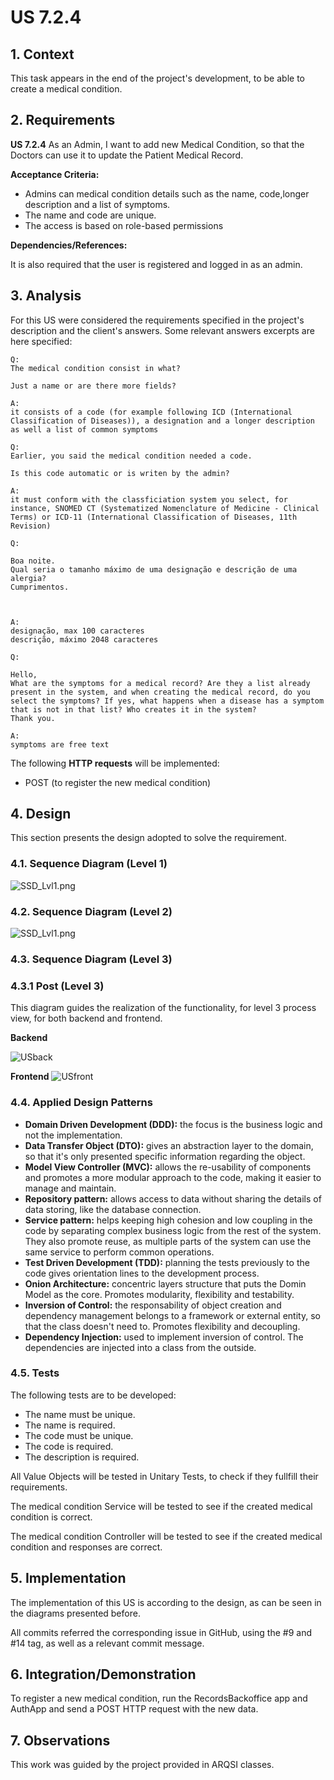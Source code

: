 # US 7.2.4

## 1. Context

This task appears in the end of the project's development, to be able to create a medical condition.


## 2. Requirements

**US 7.2.4** As an Admin, I want to add new Medical Condition, so that the Doctors can use it to update the Patient Medical Record. 

**Acceptance Criteria:**

- Admins can medical condition details such as the name, code,longer description and a list of symptoms.
- The name and code are unique.
- The access is based on role-based permissions

**Dependencies/References:**

It is also required that the user is registered and logged in as an admin.


## 3. Analysis

For this US were considered the requirements specified in the project's description and the client's answers. 
Some relevant answers excerpts are here specified:

```
Q: 
The medical condition consist in what?

Just a name or are there more fields?

A: 
it consists of a code (for example following ICD (International Classification of Diseases)), a designation and a longer description as well a list of common symptoms

```

```
Q: 
Earlier, you said the medical condition needed a code. 

Is this code automatic or is writen by the admin?

A: 
it must conform with the classficiation system you select, for instance, SNOMED CT (Systematized Nomenclature of Medicine - Clinical Terms) or ICD-11 (International Classification of Diseases, 11th Revision)

```

```
Q: 

Boa noite.
Qual seria o tamanho máximo de uma designação e descrição de uma alergia? 
Cumprimentos.



A: 
designação, max 100 caracteres
descrição, máximo 2048 caracteres

```

```
Q: 

Hello, 
What are the symptoms for a medical record? Are they a list already present in the system, and when creating the medical record, do you select the symptoms? If yes, what happens when a disease has a symptom that is not in that list? Who creates it in the system?
Thank you.

A: 
symptoms are free text

```


The following **HTTP requests** will be implemented:
- POST (to register the new medical condition)

## 4. Design

This section presents the design adopted to solve the requirement.

### 4.1. Sequence Diagram (Level 1)

![SSD_Lvl1.png](SD1.svg) 


### 4.2. Sequence Diagram (Level 2)

![SSD_Lvl1.png](SD2.svg) 


### 4.3. Sequence Diagram (Level 3)

### 4.3.1 Post (Level 3)
This diagram guides the realization of the functionality, for level 3 process view, for both backend and frontend.

**Backend**

![USback](SD3Backend.svg)

**Frontend**
![USfront](SD3Frontend.svg)



### 4.4. Applied Design Patterns

- **Domain Driven Development (DDD):** the focus is the business logic and not the implementation.
- **Data Transfer Object (DTO):** gives an abstraction layer to the domain, so that it's only presented specific information regarding the object.
- **Model View Controller (MVC):** allows the re-usability of components and promotes a more modular approach to the code, making it easier to manage and maintain.
- **Repository pattern:** allows access to data without sharing the details of data storing, like the database connection.
- **Service pattern:** helps keeping high cohesion and low coupling in the code by separating complex business logic from the rest of the system. They also promote reuse, as multiple parts of the system can use the same service to perform common operations.
- **Test Driven Development (TDD):** planning the tests previously to the code gives orientation lines to the development process.
- **Onion Architecture:** concentric layers structure that puts the Domin Model as the core. Promotes modularity, flexibility and testability.
- **Inversion of Control:** the responsability of object creation and dependency management belongs to a framework or external entity, so that the class doesn't need to. Promotes flexibility and decoupling.
- **Dependency Injection:** used to implement inversion of control. The dependencies are injected into a class from the outside.

### 4.5. Tests

The following tests are to be developed:
- The name must be unique.
- The name is required.
- The code must be unique.
- The code is required.
- The description is required.

All Value Objects will be tested in Unitary Tests, to check if they fullfill their requirements.

The medical condition Service will be tested to see if the created medical condition is correct.

The medical condition Controller will be tested to see if the created medical condition and responses are correct.


## 5. Implementation

The implementation of this US is according to the design, as can be seen in the diagrams presented before.

All commits referred the corresponding issue in GitHub, using the #9 and #14 tag, as well as a relevant commit message.


## 6. Integration/Demonstration

To register a new medical condition, run the RecordsBackoffice app and AuthApp and send a POST HTTP request with the new data.

## 7. Observations

This work was guided by the project provided in ARQSI classes.